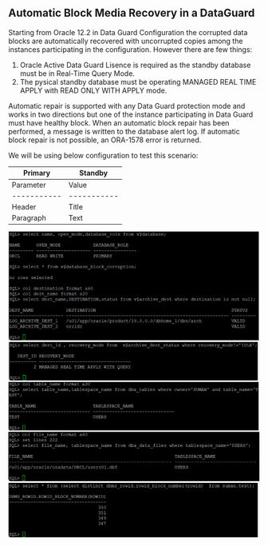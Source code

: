 ## Automatic Block Media Recovery in a DataGuard

Starting from Oracle 12.2 in Data Guard Configuration the corrupted data blocks are automatically recovered with uncorrupted copies among the instances participating in the configuration. However there are few things:
1. Oracle Active Data Guard Lisence is required as the standby database must be in Real-Time Query Mode.
2. The pysical standby database must be operating MANAGED REAL TIME APPLY with READ ONLY WITH APPLY mode.

Automatic repair is supported with any Data Guard protection mode and works in two directions but one of the instance participating in Data Guard must have healthy block. When an automatic block repair has been performed, a message is written to the database alert log. If automatic block repair is not possible, an ORA-1578 error is returned.

We will be using below configuration to test this scenario:

| Primary      | Standby |
| ----------- | ----------- |
| Parameter      | Value |parameter       | Value |
| ----------- | ----------- |----------- | ----------- |
| Header      | Title       |Header      | Title       |
| Paragraph   | Text        |Paragraph   | Text        |

![image description](imgs/primary-1.png)
![image description](imgs/primary-2.png)
![image description](imgs/primary-3.png)
![image description](imgs/primary-4.png)
![image description](imgs/primary-5.png)